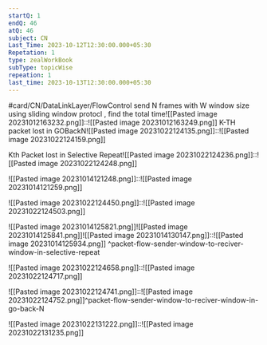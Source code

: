 ```yaml
---
startQ: 1
endQ: 46
atQ: 46
subject: CN
Last_Time: 2023-10-12T12:30:00.000+05:30
Repetation: 1
type: zealWorkBook
subType: topicWise
repeation: 1
last_time: 2023-10-13T12:30:00.000+05:30
---
```

#card/CN/DataLinkLayer/FlowControl
send N frames with W window size using sliding window protocl , find the total time![[Pasted image 20231012163232.png]]::![[Pasted image 20231012163249.png]] <!--SR:!2023-10-28,3,232-->
K-TH packet lost in GOBackN![[Pasted image 20231022124135.png]]::![[Pasted image 20231022124159.png]] <!--SR:!2023-10-26,3,252-->

Kth Packet lost in Selective Repeat![[Pasted image 20231022124236.png]]::![[Pasted image 20231022124248.png]] <!--SR:!2023-10-26,3,250-->


![[Pasted image 20231014121248.png]]::![[Pasted image 20231014121259.png]] <!--SR:!2023-10-27,4,272-->

![[Pasted image 20231022124450.png]]::![[Pasted image 20231022124503.png]] <!--SR:!2023-10-27,4,272-->


![[Pasted image 20231014125821.png]]![[Pasted image 20231014125841.png]]![[Pasted image 20231014130147.png]]::![[Pasted image 20231014125934.png]]  ^packet-flow-sender-window-to-reciver-window-in-selective-repeat <!--SR:!2023-10-27,4,272-->

![[Pasted image 20231022124658.png]]::![[Pasted image 20231022124717.png]] <!--SR:!2023-10-27,4,272-->


![[Pasted image 20231022124741.png]]::![[Pasted image 20231022124752.png]]^packet-flow-sender-window-to-reciver-window-in-go-back-N <!--SR:!2023-10-27,4,276-->

![[Pasted image 20231022131222.png]]::![[Pasted image 20231022131235.png]] <!--SR:!2023-10-27,4,270-->